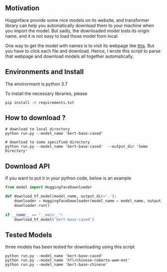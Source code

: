 ## Motivation
Hugginface provide some nice models on its website, and transformer library can help you automatically download them to your machine when you import the model. But sadly, the downloaded model losts its origin name, and it is not easy to load those model from local.

One way to get the model with names is to visit its webpage like [this](https://huggingface.co/bert-base-chinese/tree/main). But you have to click each file and download. Hence, I wrote this script to parse that webpage and download models all together automatically.

## Environments and Install
The environment is python 3.7

To install the necessary libraries, please 
```
pip install -r requirements.txt
```

## How to download ?
```
# download to local directory 
python run.py --model_name 'bert-base-cased'  

# download to some specified directory
python run.py --model_name 'bert-base-cased'  --output_dir 'Some Directory'
```

## Download API
If you want to put it in your python code, below is an example
```python
from model import HuggingfaceDownloader

def download_hf_model(model_name, output_dir='.'):
    downloader = HuggingfaceDownloader(model_name = model_name, output_dir=output_dir)
    downloader.run()
    
if __name__ == "__main__":
    download_hf_model('bert-base-cased')
```

## Tested Models
three models has been tested for downloading using this script
```
python run.py --model_name 'bert-base-cased'  
python run.py --model_name 'hfl/chinese-roberta-wwm-ext'  
python run.py --model_name 'bert-base-chinese'  
```
